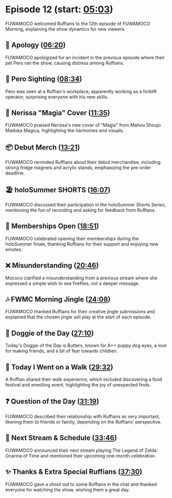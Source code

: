 # Episode 12 (start: [05:03](https://youtu.be/wz04zoH_THU?t=05m03s))

FUWAMOCO welcomed Ruffians to the 12th episode of FUWAMOCO Morning, explaining the show dynamics for new viewers.

## 🙇 Apology ([06:20](https://youtu.be/wz04zoH_THU?t=06m20s))

FUWAMOCO apologized for an incident in the previous episode where their pet Pero ran the show, causing distress among Ruffians.

## 👀 Pero Sighting ([08:34](https://youtu.be/wz04zoH_THU?t=08m34s))

Pero was seen at a Ruffian's workplace, apparently working as a forklift operator, surprising everyone with his new skills.

## 🎤 Nerissa "Magia" Cover ([11:35](https://youtu.be/wz04zoH_THU?t=11m35s))

FUWAMOCO praised Nerissa's new cover of "Magia" from Mahou Shoujo Madoka Magica, highlighting the harmonies and visuals.

## 📦 Debut Merch ([13:21](https://youtu.be/wz04zoH_THU?t=13m21s))

FUWAMOCO reminded Ruffians about their debut merchandise, including strong fridge magnets and acrylic stands, emphasizing the pre-order deadline.

## 🏖️ holoSummer SHORTS ([16:07](https://youtu.be/wz04zoH_THU?t=16m07s))

FUWAMOCO discussed their participation in the holoSummer Shorts Series, mentioning the fun of recording and asking for feedback from Ruffians.

## 🪪 Memberships Open ([18:51](https://youtu.be/wz04zoH_THU?t=18m51s))

FUWAMOCO celebrated opening their memberships during the holoSummer finale, thanking Ruffians for their support and enjoying new emotes.

## ❌ Misunderstanding ([20:46](https://youtu.be/wz04zoH_THU?t=20m46s))

Mococo clarified a misunderstanding from a previous stream where she expressed a simple wish to see fireflies, not a deeper message.

## 🎶 FWMC Morning Jingle ([24:08](https://youtu.be/wz04zoH_THU?t=24m08s))

FUWAMOCO thanked Ruffians for their creative jingle submissions and explained that the chosen jingle will play at the start of each episode.

## 🐶 Doggie of the Day ([27:10](https://youtu.be/wz04zoH_THU?t=27m10s))

Today's Doggie of the Day is Butters, known for A++ puppy dog eyes, a love for making friends, and a bit of fear towards children.

## 🚶 Today I Went on a Walk ([29:32](https://youtu.be/wz04zoH_THU?t=29m32s))

A Ruffian shared their walk experience, which included discovering a food festival and wrestling event, highlighting the joy of unexpected finds.

## ❓ Question of the Day ([31:19](https://youtu.be/wz04zoH_THU?t=31m19s))

FUWAMOCO described their relationship with Ruffians as very important, likening them to friends or family, depending on the Ruffians' perspective.

## 📅 Next Stream & Schedule ([33:46](https://youtu.be/wz04zoH_THU?t=33m46s))

FUWAMOCO announced their next stream playing The Legend of Zelda: Ocarina of Time and mentioned their upcoming one-month celebration.

## ✨ Thanks & Extra Special Ruffians ([37:30](https://youtu.be/wz04zoH_THU?t=37m30s))

FUWAMOCO gave a shout out to some Ruffians in the chat and thanked everyone for watching the show, wishing them a great day.
